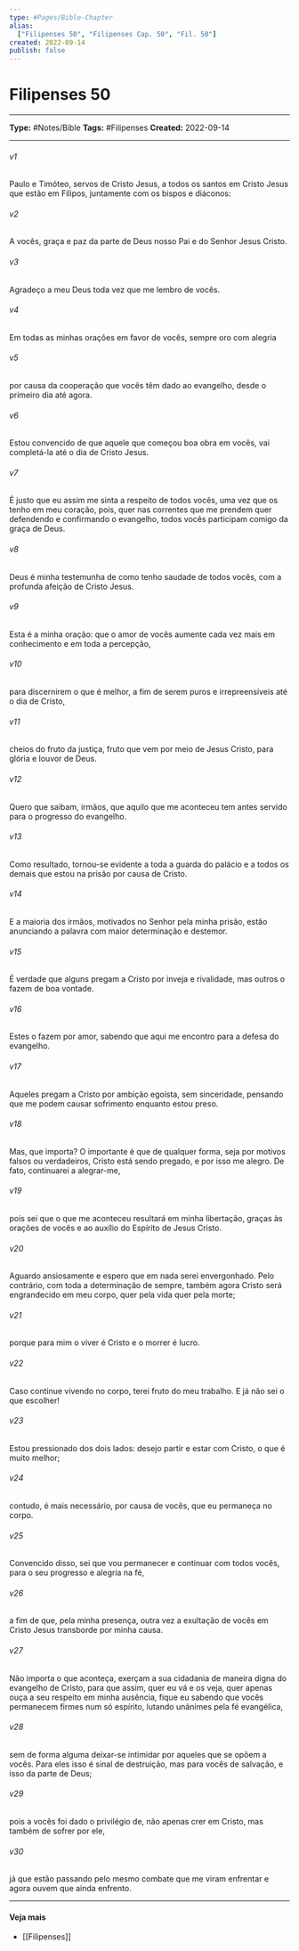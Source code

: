 ```yaml
---
type: #Pages/Bible-Chapter
alias:
  ["Filipenses 50", "Filipenses Cap. 50", "Fil. 50"]
created: 2022-09-14
publish: false
---
```


# Filipenses 50

---

**Type:** #Notes/Bible
**Tags:** #Filipenses
**Created:** 2022-09-14

---

###### v1
Paulo e Timóteo, servos de Cristo Jesus, a todos os santos em Cristo Jesus que estão em Filipos, juntamente com os bispos e diáconos:
###### v2
A vocês, graça e paz da parte de Deus nosso Pai e do Senhor Jesus Cristo.
###### v3
Agradeço a meu Deus toda vez que me lembro de vocês.
###### v4
Em todas as minhas orações em favor de vocês, sempre oro com alegria
###### v5
por causa da cooperação que vocês têm dado ao evangelho, desde o primeiro dia até agora.
###### v6
Estou convencido de que aquele que começou boa obra em vocês, vai completá-la até o dia de Cristo Jesus.
###### v7
É justo que eu assim me sinta a respeito de todos vocês, uma vez que os tenho em meu coração, pois, quer nas correntes que me prendem quer defendendo e confirmando o evangelho, todos vocês participam comigo da graça de Deus.
###### v8
Deus é minha testemunha de como tenho saudade de todos vocês, com a profunda afeição de Cristo Jesus.
###### v9
Esta é a minha oração: que o amor de vocês aumente cada vez mais em conhecimento e em toda a percepção,
###### v10
para discernirem o que é melhor, a fim de serem puros e irrepreensíveis até o dia de Cristo,
###### v11
cheios do fruto da justiça, fruto que vem por meio de Jesus Cristo, para glória e louvor de Deus.
###### v12
Quero que saibam, irmãos, que aquilo que me aconteceu tem antes servido para o progresso do evangelho.
###### v13
Como resultado, tornou-se evidente a toda a guarda do palácio e a todos os demais que estou na prisão por causa de Cristo.
###### v14
E a maioria dos irmãos, motivados no Senhor pela minha prisão, estão anunciando a palavra com maior determinação e destemor.
###### v15
É verdade que alguns pregam a Cristo por inveja e rivalidade, mas outros o fazem de boa vontade.
###### v16
Estes o fazem por amor, sabendo que aqui me encontro para a defesa do evangelho.
###### v17
Aqueles pregam a Cristo por ambição egoísta, sem sinceridade, pensando que me podem causar sofrimento enquanto estou preso.
###### v18
Mas, que importa? O importante é que de qualquer forma, seja por motivos falsos ou verdadeiros, Cristo está sendo pregado, e por isso me alegro. De fato, continuarei a alegrar-me,
###### v19
pois sei que o que me aconteceu resultará em minha libertação, graças às orações de vocês e ao auxílio do Espírito de Jesus Cristo.
###### v20
Aguardo ansiosamente e espero que em nada serei envergonhado. Pelo contrário, com toda a determinação de sempre, também agora Cristo será engrandecido em meu corpo, quer pela vida quer pela morte;
###### v21
porque para mim o viver é Cristo e o morrer é lucro.
###### v22
Caso continue vivendo no corpo, terei fruto do meu trabalho. E já não sei o que escolher!
###### v23
Estou pressionado dos dois lados: desejo partir e estar com Cristo, o que é muito melhor;
###### v24
contudo, é mais necessário, por causa de vocês, que eu permaneça no corpo.
###### v25
Convencido disso, sei que vou permanecer e continuar com todos vocês, para o seu progresso e alegria na fé,
###### v26
a fim de que, pela minha presença, outra vez a exultação de vocês em Cristo Jesus transborde por minha causa.
###### v27
Não importa o que aconteça, exerçam a sua cidadania de maneira digna do evangelho de Cristo, para que assim, quer eu vá e os veja, quer apenas ouça a seu respeito em minha ausência, fique eu sabendo que vocês permanecem firmes num só espírito, lutando unânimes pela fé evangélica,
###### v28
sem de forma alguma deixar-se intimidar por aqueles que se opõem a vocês. Para eles isso é sinal de destruição, mas para vocês de salvação, e isso da parte de Deus;
###### v29
pois a vocês foi dado o privilégio de, não apenas crer em Cristo, mas também de sofrer por ele,
###### v30
já que estão passando pelo mesmo combate que me viram enfrentar e agora ouvem que ainda enfrento.


---

#### Veja mais

- [[Filipenses]]
